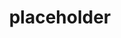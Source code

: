 ---
title: placeholder
slug: workshop-2
readingTime: Est. 1 hour
excerpt: this is a description, it can be long or short, there can be two boxes of workshops next to each other like this
coverImage: /images/posts/placeholder.jpeg
tags:
---